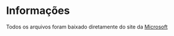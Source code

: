 # Informações

Todos os arquivos foram baixado diretamente do site da [Microsoft](https://learn.microsoft.com/pt-br/cpp/windows/latest-supported-vc-redist?view=msvc-170)